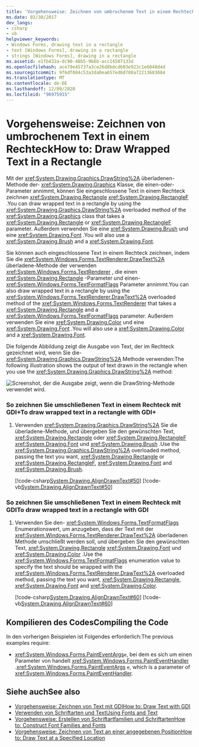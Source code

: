 ```yaml
---
title: 'Vorgehensweise: Zeichnen von umbrochenem Text in einem Rechteck'
ms.date: 03/30/2017
dev_langs:
- csharp
- vb
helpviewer_keywords:
- Windows Forms, drawing text in a rectangle
- text [Windows Forms], drawing in a rectangle
- strings [Windows Forms], drawing in a rectangle
ms.assetid: e1fb432a-dc90-48b5-9b6b-acc14507133d
ms.openlocfilehash: ace79e45737a3ce26d8bdcd603e923c1e6040d4d
ms.sourcegitcommit: 9f6df084c53a3da0ea657ed0d708a72213683084
ms.translationtype: MT
ms.contentlocale: de-DE
ms.lasthandoff: 12/09/2020
ms.locfileid: "96975915"
---
```

# <a name="how-to-draw-wrapped-text-in-a-rectangle"></a><span data-ttu-id="99ccf-102">Vorgehensweise: Zeichnen von umbrochenem Text in einem Rechteck</span><span class="sxs-lookup"><span data-stu-id="99ccf-102">How to: Draw Wrapped Text in a Rectangle</span></span>
<span data-ttu-id="99ccf-103">Mit der <xref:System.Drawing.Graphics.DrawString%2A> überladenen-Methode der- <xref:System.Drawing.Graphics> Klasse, die einen-oder-Parameter annimmt, können Sie eingeschlossene Text in einem Rechteck zeichnen <xref:System.Drawing.Rectangle> <xref:System.Drawing.RectangleF> .</span><span class="sxs-lookup"><span data-stu-id="99ccf-103">You can draw wrapped text in a rectangle by using the <xref:System.Drawing.Graphics.DrawString%2A> overloaded method of the <xref:System.Drawing.Graphics> class that takes a <xref:System.Drawing.Rectangle> or <xref:System.Drawing.RectangleF> parameter.</span></span> <span data-ttu-id="99ccf-104">Außerdem verwenden Sie eine <xref:System.Drawing.Brush> und eine <xref:System.Drawing.Font> .</span><span class="sxs-lookup"><span data-stu-id="99ccf-104">You will also use a <xref:System.Drawing.Brush> and a <xref:System.Drawing.Font>.</span></span>  
  
 <span data-ttu-id="99ccf-105">Sie können auch eingeschlossene Text in einem Rechteck zeichnen, indem Sie die <xref:System.Windows.Forms.TextRenderer.DrawText%2A> überladene-Methode der verwenden <xref:System.Windows.Forms.TextRenderer> , die einen <xref:System.Drawing.Rectangle> -Parameter und einen- <xref:System.Windows.Forms.TextFormatFlags> Parameter annimmt.</span><span class="sxs-lookup"><span data-stu-id="99ccf-105">You can also draw wrapped text in a rectangle by using the <xref:System.Windows.Forms.TextRenderer.DrawText%2A> overloaded method of the <xref:System.Windows.Forms.TextRenderer> that takes a <xref:System.Drawing.Rectangle> and a <xref:System.Windows.Forms.TextFormatFlags> parameter.</span></span> <span data-ttu-id="99ccf-106">Außerdem verwenden Sie eine <xref:System.Drawing.Color> und eine <xref:System.Drawing.Font> .</span><span class="sxs-lookup"><span data-stu-id="99ccf-106">You will also use a <xref:System.Drawing.Color> and a <xref:System.Drawing.Font>.</span></span>  
  
 <span data-ttu-id="99ccf-107">Die folgende Abbildung zeigt die Ausgabe von Text, der im Rechteck gezeichnet wird, wenn Sie die- <xref:System.Drawing.Graphics.DrawString%2A> Methode verwenden:</span><span class="sxs-lookup"><span data-stu-id="99ccf-107">The following illustration shows the output of text drawn in the rectangle when you use the <xref:System.Drawing.Graphics.DrawString%2A> method:</span></span>
  
 ![Screenshot, der die Ausgabe zeigt, wenn die DrawString-Methode verwendet wird.](./media/how-to-draw-wrapped-text-in-a-rectangle/drawstring-method-font-text.png)  
  
### <a name="to-draw-wrapped-text-in-a-rectangle-with-gdi"></a><span data-ttu-id="99ccf-109">So zeichnen Sie umschließenen Text in einem Rechteck mit GDI+</span><span class="sxs-lookup"><span data-stu-id="99ccf-109">To draw wrapped text in a rectangle with GDI+</span></span>  
  
1. <span data-ttu-id="99ccf-110">Verwenden <xref:System.Drawing.Graphics.DrawString%2A> Sie die überladene-Methode, und übergeben Sie den gewünschten Text, <xref:System.Drawing.Rectangle> oder <xref:System.Drawing.RectangleF> <xref:System.Drawing.Font> und <xref:System.Drawing.Brush> .</span><span class="sxs-lookup"><span data-stu-id="99ccf-110">Use the <xref:System.Drawing.Graphics.DrawString%2A> overloaded method, passing the text you want, <xref:System.Drawing.Rectangle> or <xref:System.Drawing.RectangleF>, <xref:System.Drawing.Font> and <xref:System.Drawing.Brush>.</span></span>  
  
     [!code-csharp[System.Drawing.AlignDrawnText#50](~/samples/snippets/csharp/VS_Snippets_Winforms/System.Drawing.AlignDrawnText/CS/Form1.cs#50)]
     [!code-vb[System.Drawing.AlignDrawnText#50](~/samples/snippets/visualbasic/VS_Snippets_Winforms/System.Drawing.AlignDrawnText/VB/Form1.vb#50)]  
  
### <a name="to-draw-wrapped-text-in-a-rectangle-with-gdi"></a><span data-ttu-id="99ccf-111">So zeichnen Sie umschließenen Text in einem Rechteck mit GDI</span><span class="sxs-lookup"><span data-stu-id="99ccf-111">To draw wrapped text in a rectangle with GDI</span></span>  
  
1. <span data-ttu-id="99ccf-112">Verwenden Sie den- <xref:System.Windows.Forms.TextFormatFlags> Enumerationswert, um anzugeben, dass der Text mit der <xref:System.Windows.Forms.TextRenderer.DrawText%2A> überladenen Methode umschließt werden soll, und übergeben Sie den gewünschten Text, <xref:System.Drawing.Rectangle> <xref:System.Drawing.Font> und <xref:System.Drawing.Color> .</span><span class="sxs-lookup"><span data-stu-id="99ccf-112">Use the <xref:System.Windows.Forms.TextFormatFlags> enumeration value to specify the text should be wrapped with the <xref:System.Windows.Forms.TextRenderer.DrawText%2A> overloaded method, passing the text you want, <xref:System.Drawing.Rectangle>, <xref:System.Drawing.Font> and <xref:System.Drawing.Color>.</span></span>  
  
     [!code-csharp[System.Drawing.AlignDrawnText#60](~/samples/snippets/csharp/VS_Snippets_Winforms/System.Drawing.AlignDrawnText/CS/Form1.cs#60)]
     [!code-vb[System.Drawing.AlignDrawnText#60](~/samples/snippets/visualbasic/VS_Snippets_Winforms/System.Drawing.AlignDrawnText/VB/Form1.vb#60)]  
  
## <a name="compiling-the-code"></a><span data-ttu-id="99ccf-113">Kompilieren des Codes</span><span class="sxs-lookup"><span data-stu-id="99ccf-113">Compiling the Code</span></span>  
 <span data-ttu-id="99ccf-114">In den vorherigen Beispielen ist Folgendes erforderlich:</span><span class="sxs-lookup"><span data-stu-id="99ccf-114">The previous examples require:</span></span>  
  
- <span data-ttu-id="99ccf-115"><xref:System.Windows.Forms.PaintEventArgs>`e`, bei dem es sich um einen Parameter von handelt <xref:System.Windows.Forms.PaintEventHandler> .</span><span class="sxs-lookup"><span data-stu-id="99ccf-115"><xref:System.Windows.Forms.PaintEventArgs> `e`, which is a parameter of <xref:System.Windows.Forms.PaintEventHandler>.</span></span>  
  
## <a name="see-also"></a><span data-ttu-id="99ccf-116">Siehe auch</span><span class="sxs-lookup"><span data-stu-id="99ccf-116">See also</span></span>

- [<span data-ttu-id="99ccf-117">Vorgehensweise: Zeichnen von Text mit GDI</span><span class="sxs-lookup"><span data-stu-id="99ccf-117">How to: Draw Text with GDI</span></span>](how-to-draw-text-with-gdi.md)
- [<span data-ttu-id="99ccf-118">Verwenden von Schriftarten und Text</span><span class="sxs-lookup"><span data-stu-id="99ccf-118">Using Fonts and Text</span></span>](using-fonts-and-text.md)
- [<span data-ttu-id="99ccf-119">Vorgehensweise: Erstellen von Schriftartfamilien und Schriftarten</span><span class="sxs-lookup"><span data-stu-id="99ccf-119">How to: Construct Font Families and Fonts</span></span>](how-to-construct-font-families-and-fonts.md)
- [<span data-ttu-id="99ccf-120">Vorgehensweise: Zeichnen von Text an einer angegebenen Position</span><span class="sxs-lookup"><span data-stu-id="99ccf-120">How to: Draw Text at a Specified Location</span></span>](how-to-draw-text-at-a-specified-location.md)
